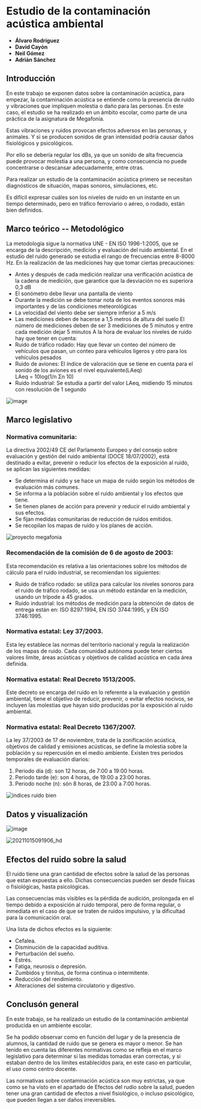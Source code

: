 # Estudio de la contaminación acústica ambiental

- **Álvaro Rodríguez**
- **David Cayón**
- **Neil Gómez**
- **Adrián Sánchez**

## Introducción
En este trabajo se exponen datos sobre la contaminación acústica, para empezar, la contaminación acústica se entiende como la presencia de ruido y vibraciones que impliquen molestia o daño para las personas. En este caso, el estudio se ha realizado en un ámbito escolar, como parte de una práctica de la asignatura de Megafonía.

Estas vibraciones y ruidos provocan efectos adversos en las personas, y animales. Y si se producen sonidos de gran intensidad podría causar daños fisiológicos y psicológicos.

Por ello se debería regular los dBs, ya que un sonido de alta frecuencia puede provocar molestia a una persona, y como consecuencia no puede concentrarse o descansar adecuadamente, entre otras.

Para realizar un estudio de la contaminación acústica primero se necesitan diagnósticos de situación, mapas sonoros, simulaciones, etc.

Es difícil expresar cuáles son los niveles de ruido en un instante en un tiempo determinado, pero en tráfico ferroviario o aéreo, o rodado, están bien definidos.

## Marco teórico -- Metodológico

La metodología sigue la normativa UNE - EN ISO 1996-1:2005, que se encarga de la descripción, medición y evaluación del ruido ambiental.
En el estudio del ruido generado se estudia el rango de frecuencias entre 8-8000 Hz.
En la realización de las mediciones hay que tomar ciertas precauciones:
- Antes y después de cada medición realizar una verificación acústica de la cadena de medición, que garantice que la desviación no es superiora 0,3 dB
- El sonómetro debe llevar una pantalla de viento
- Durante la medición se debe tomar nota de los eventos sonoros más importantes y de las condiciones meteorológicas 
- La velocidad del viento debe ser siempre inferior a 5 m/s
- Las mediciones deben de hacerse a 1,5 metros de altura del suelo
El número de mediciones deben de ser 3 mediciones de 5 minutos y entre cada medición dejar 5 minutos 
A la hora de evaluar los niveles de ruido hay que tener en cuenta:
- Ruido de tráfico rodado: Hay que llevar un conteo del número de vehículos que  pasan, un conteo para vehículos ligeros y otro para los vehículos pesados
- Ruido de aviones: El índice de valoración que se tiene en cuenta para el sonido de los aviones es el nivel equivalente(LAeq)           
LAeq = 10log(1/n Σn 10)
- Ruido industrial: Se estudia a partir del valor LAeq, midiendo 15 minutos con resolución de 1 segundo

![image](https://user-images.githubusercontent.com/77575555/138412948-3eaa8779-3105-4534-b4aa-9dffc6f2d3ce.png "Uso del sonómetro para tomar mediciones de ruido ambiental")

## Marco legislativo

### Normativa comunitaria:

La directiva 2002/49 CE del Parlamento Europeo y del consejo sobre evaluación y gestión del ruido ambiental (DOCE 18/07/2002), está destinado a evitar, prevenir o reducir los efectos de la exposición al ruido, se aplican las siguientes medidas:
- Se determina el ruido y se hace un mapa de ruido según los métodos de evaluación más comunes.
- Se informa a la población sobre el ruido ambiental y los efectos que tiene.
- Se tienen planes de acción para prevenir y reducir el ruido ambiental y sus efectos.
- Se fijan medidas comunitarias de reducción de ruidos emitidos.
- Se recopilan los mapas de ruido y los planes de acción.

![proyecto megafonia](https://user-images.githubusercontent.com/91885951/138407052-fb9a8606-efbf-4f5b-9c95-876bb07038f9.png "Mapa de calor del ruido generado")

### Recomendación de la comisión de 6 de agosto de 2003:

Esta recomendación es relativa a las orientaciones sobre los métodos de cálculo para el ruido industrial, se recomiendan los siguientes:
- Ruido de tráfico rodado: se utiliza para calcular los niveles sonoros para el ruido de tráfico rodado, se usa un método estándar en la medición, usando un trípode a 45 grados.
- Ruido industrial: los métodos de medición para la obtención de datos de entrega están en: ISO 8297:1994, EN ISO 3744:1995, y EN ISO 3746:1995.

### Normativa estatal: Ley 37/2003.

Esta ley establece las normas del territorio nacional y regula la realización de los mapas de ruido.
Cada comunidad autónoma puede tener ciertos valores límite, áreas acústicas y objetivos de calidad acústica en cada área definida.

### Normativa estatal: Real Decreto 1513/2005.

Este decreto se encarga del ruido en lo referente a la evaluación y gestión ambiental, tiene el objetivo de reducir, prevenir, o evitar efectos nocivos, se incluyen las molestias que hayan sido producidas por la exposición al ruido ambiental.

### Normativa estatal: Real Decreto 1367/2007.

La ley 37/2003 de 17 de noviembre, trata de la zonificación acústica, objetivos de calidad y emisiones acústicas, se define la molestia sobre la población y su repercusión en el medio ambiente.
Existen tres periodos temporales de evaluación diarios:
1. Periodo día (d): son 12 horas, de 7:00 a 19:00 horas.
2. Periodo tarde (e): son 4 horas, de 19:00 a 23:00 horas.
3. Periodo noche (n): són 8 horas, de 23:00 a 7:00 horas.

![indices ruido bien](https://user-images.githubusercontent.com/91885951/135846554-5199b472-f17b-45cc-89b3-d0e652bec658.PNG "Tipos de zona acústica según RD 1367/2007")

## Datos y visualización
![image](https://user-images.githubusercontent.com/77575555/137465759-b2a9c353-9570-4d73-9373-b862ee9d8111.png "Tabla de recogida de datos")


![20211015091906_hd](https://user-images.githubusercontent.com/77575555/137465865-1845f436-742a-4407-bf9b-f1905448ee89.png "Gráfica de barras que representa la media de ruido")

## Efectos del ruido sobre la salud

El ruido tiene una gran cantidad de efectos sobre la salud de las personas que estan expuestas a ello. Dichas consecuencias pueden ser desde físicas o fisiológicas, hasta psicológicas. 

Las consecuencias más visibles es la pérdida de audición, prolongada en el tiempo debido a exposición al ruido temporal, pero de forma regular, o inmediata en el caso de que se traten de ruidos impulsivo, y la dificultad para la comunicación oral.

Una lista de dichos efectos es la siguiente: 

- Cefalea.
- Disminución de la capacidad auditiva.
- Perturbación del sueño.
- Estrés.
- Fatiga, neurosis o depresión.
- Zumbidos y tinnitus, de forma continua o intermitente. 
- Reducción del rendimiento.
- Alteraciones del sistema circulatorio y digestivo.

## Conclusón general

En este trabajo, se ha realizado un estudio de la contaminación ambiental producida en un ambiente escolar. 

Se ha podido observar como en función del lugar y de la presencia de alumnos, la cantidad de ruido que se genera es mayor o menor. Se han tenido en cuenta las diferentes normativas como se refleja en el marco legislativo para determinar si las medidas tomadas eran correctas, y si estaban dentro de los límites establecidos para, en este caso en particular, el uso como centro docente.

Las normativas sobre contaminación acústica son muy estrictas, ya que como se ha visto en el apartado de Efectos del rudio sobre la salud, pueden tener una gran cantidad de efectos a nivel fisiológico, o incluso psicológico, que pueden llegan a ser daños irreversibles. 


